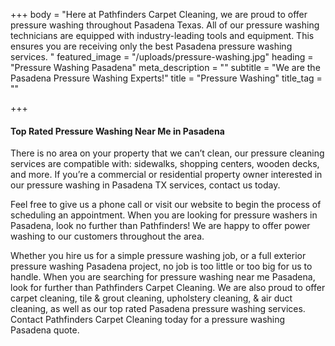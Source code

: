 +++
body = "Here at Pathfinders Carpet Cleaning, we are proud to offer pressure washing throughout Pasadena Texas.  All of our pressure washing technicians are equipped with industry-leading tools and equipment. This ensures you are receiving only the best Pasadena pressure washing services. "
featured_image = "/uploads/pressure-washing.jpg"
heading = "Pressure Washing Pasadena"
meta_description = ""
subtitle = "We are the Pasadena Pressure Washing Experts!"
title = "Pressure Washing"
title_tag = ""

+++
#### Top Rated Pressure Washing Near Me in Pasadena

There is no area on your property that we can’t clean, our pressure cleaning services are compatible with: sidewalks, shopping centers, wooden decks, and more. If you’re a commercial or residential property owner interested in our pressure washing in Pasadena TX services, contact us today.

Feel free to give us a phone call or visit our website to begin the process of scheduling an appointment. When you are looking for pressure washers in Pasadena, look no further than Pathfinders! We are happy to offer power washing to our customers throughout the area.

Whether you hire us for a simple pressure washing job, or a full exterior pressure washing Pasadena project, no job is too little or too big for us to handle. When you are searching for pressure washing near me Pasadena, look for further than Pathfinders Carpet Cleaning. We are also proud to offer carpet cleaning, tile & grout cleaning, upholstery cleaning, & air duct cleaning, as well as our top rated Pasadena pressure washing services. Contact Pathfinders Carpet Cleaning today for a pressure washing Pasadena quote.